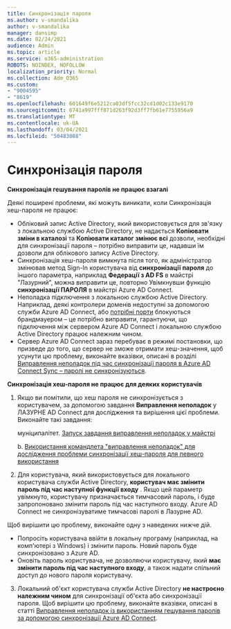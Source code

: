 ```yaml
---
title: Синхронізація пароля
ms.author: v-smandalika
author: v-smandalika
manager: dansimp
ms.date: 02/24/2021
audience: Admin
ms.topic: article
ms.service: o365-administration
ROBOTS: NOINDEX, NOFOLLOW
localization_priority: Normal
ms.collection: Adm_O365
ms.custom:
- "9004595"
- "8619"
ms.openlocfilehash: 601649f6e5212ca03df5fcc32cd1d02c133e9170
ms.sourcegitcommit: 6741a997fff871d263f92d3ff7fb61e7755956a9
ms.translationtype: MT
ms.contentlocale: uk-UA
ms.lasthandoff: 03/04/2021
ms.locfileid: "50483088"
---
```

# <a name="password-synchronization"></a>Синхронізація пароля

**Синхронізація гешування паролів не працює взагалі**

Деякі поширені проблеми, які можуть виникати, коли Синхронізація хеш-пароля не працює:

- Обліковий запис Active Directory, який використовується для зв'язку з локальною службою Active Directory, не надається **Копіювати зміни в каталозі** та **Копіювати каталог змінює всі** дозволи, необхідні для синхронізації пароля – потрібно виправити це, надавши їм дозволи для облікового запису Active Directory.
- Синхронізація хеш-пароля вимкнута після того, як адміністратор змінював метод Sign-In користувача від **синхронізації пароля** до іншого параметра, наприклад **Федерації з AD FS** в майстрі "Лазурний", можна виправити це, повторно Увімкнувши функцію **синхронізації ПАРОЛЯ** в майстрі Azure AD Connect.
- Неполадка підключення з локальною службою Active Directory. Наприклад, деякі контролери доменів недоступні за допомогою служби Azure AD Connect, або [потрібні порти](https://docs.microsoft.com/azure/active-directory/hybrid/reference-connect-ports) блокуються брандмауером – це потрібно виправити, гарантуючи, що підключення між сервером Azure AD Connect і локальною службою Active Directory працює належним чином.
- Сервер Azure AD Connect зараз перебуває в режимі постановки, що призведе до того, що сервер не зможе отримати хеш-значення, щоб усунути цю проблему, виконайте вказівки, описані в розділі [Виправлення неполадок під час синхронізації пароля в Azure AD Connect Sync – паролі не синхронізуються](https://docs.microsoft.com/azure/active-directory/hybrid/tshoot-connect-password-hash-synchronization).

**Синхронізація хеш-пароля не працює для деяких користувачів**

1. Якщо ви помітили, що хеш пароля не синхронізується з користувачем, за допомогою завдання **Виправлення неполадок** у ЛАЗУРНЕ AD Connect для дослідження та вирішення цієї проблеми. Виконайте такі завдання:

    муніципалітет. [Запуск завдання виправлення неполадок у майстрі](https://docs.microsoft.com/azure/active-directory/hybrid/tshoot-connect-objectsync)

    b. [Використання командлета "виправлення неполадок" для дослідження проблеми синхронізації хеш-пароля для певного використання](https://docs.microsoft.com/azure/active-directory/hybrid/tshoot-connect-password-hash-synchronization)

2. Для користувача, який використовується для локального користувача служби Active Directory, **користувач має змінити пароль під час наступної функції входу** . Якщо цей параметр увімкнуто, користувачу призначається тимчасовий пароль, і буде запропоновано змінити пароль під час наступного входу. Azure AD Connect не синхронізуватиме тимчасові паролі в Лазурне AD.

Щоб вирішити цю проблему, виконайте одну з наведених нижче дій.

- Попросіть користувача ввійти в локальну програму (наприклад, на комп'ютері з Windows) і змінити пароль. Новий пароль буде синхронізовано з Azure AD.
- Оновіть пароль користувача, не дозволяючи користувачу, який **має змінити пароль під час наступного входу**, а також надати спільний доступ до нового пароля користувачу.

3. Локальний об'єкт користувача служби Active Directory **не настроєно належним чином** для синхронізації об'єкта або синхронізації пароля. Щоб вирішити цю проблему, виконайте вказівки, описані в статті [Виправлення неполадок із використанням гешування паролів за допомогою синхронізації Azure AD Connect](https://docs.microsoft.com/azure/active-directory/hybrid/tshoot-connect-password-hash-synchronization).







